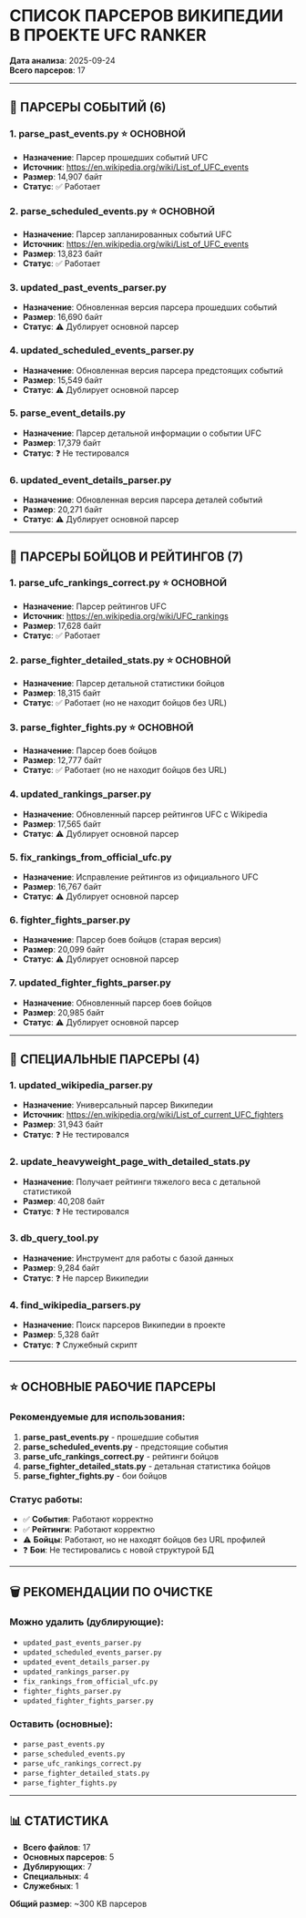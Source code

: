 # СПИСОК ПАРСЕРОВ ВИКИПЕДИИ В ПРОЕКТЕ UFC RANKER

**Дата анализа**: 2025-09-24  
**Всего парсеров**: 17

---

## 🎪 ПАРСЕРЫ СОБЫТИЙ (6)

### 1. **parse_past_events.py** ⭐ **ОСНОВНОЙ**
- **Назначение**: Парсер прошедших событий UFC
- **Источник**: https://en.wikipedia.org/wiki/List_of_UFC_events
- **Размер**: 14,907 байт
- **Статус**: ✅ Работает

### 2. **parse_scheduled_events.py** ⭐ **ОСНОВНОЙ**
- **Назначение**: Парсер запланированных событий UFC
- **Источник**: https://en.wikipedia.org/wiki/List_of_UFC_events
- **Размер**: 13,823 байт
- **Статус**: ✅ Работает

### 3. **updated_past_events_parser.py**
- **Назначение**: Обновленная версия парсера прошедших событий
- **Размер**: 16,690 байт
- **Статус**: ⚠️ Дублирует основной парсер

### 4. **updated_scheduled_events_parser.py**
- **Назначение**: Обновленная версия парсера предстоящих событий
- **Размер**: 15,549 байт
- **Статус**: ⚠️ Дублирует основной парсер

### 5. **parse_event_details.py**
- **Назначение**: Парсер детальной информации о событии UFC
- **Размер**: 17,379 байт
- **Статус**: ❓ Не тестировался

### 6. **updated_event_details_parser.py**
- **Назначение**: Обновленная версия парсера деталей событий
- **Размер**: 20,271 байт
- **Статус**: ⚠️ Дублирует основной парсер

---

## 🥊 ПАРСЕРЫ БОЙЦОВ И РЕЙТИНГОВ (7)

### 1. **parse_ufc_rankings_correct.py** ⭐ **ОСНОВНОЙ**
- **Назначение**: Парсер рейтингов UFC
- **Источник**: https://en.wikipedia.org/wiki/UFC_rankings
- **Размер**: 17,628 байт
- **Статус**: ✅ Работает

### 2. **parse_fighter_detailed_stats.py** ⭐ **ОСНОВНОЙ**
- **Назначение**: Парсер детальной статистики бойцов
- **Размер**: 18,315 байт
- **Статус**: ✅ Работает (но не находит бойцов без URL)

### 3. **parse_fighter_fights.py** ⭐ **ОСНОВНОЙ**
- **Назначение**: Парсер боев бойцов
- **Размер**: 12,777 байт
- **Статус**: ✅ Работает (но не находит бойцов без URL)

### 4. **updated_rankings_parser.py**
- **Назначение**: Обновленный парсер рейтингов UFC с Wikipedia
- **Размер**: 17,565 байт
- **Статус**: ⚠️ Дублирует основной парсер

### 5. **fix_rankings_from_official_ufc.py**
- **Назначение**: Исправление рейтингов из официального UFC
- **Размер**: 16,767 байт
- **Статус**: ⚠️ Дублирует основной парсер

### 6. **fighter_fights_parser.py**
- **Назначение**: Парсер боев бойцов (старая версия)
- **Размер**: 20,099 байт
- **Статус**: ⚠️ Дублирует основной парсер

### 7. **updated_fighter_fights_parser.py**
- **Назначение**: Обновленный парсер боев бойцов
- **Размер**: 20,985 байт
- **Статус**: ⚠️ Дублирует основной парсер

---

## 🔧 СПЕЦИАЛЬНЫЕ ПАРСЕРЫ (4)

### 1. **updated_wikipedia_parser.py**
- **Назначение**: Универсальный парсер Википедии
- **Источник**: https://en.wikipedia.org/wiki/List_of_current_UFC_fighters
- **Размер**: 31,943 байт
- **Статус**: ❓ Не тестировался

### 2. **update_heavyweight_page_with_detailed_stats.py**
- **Назначение**: Получает рейтинги тяжелого веса с детальной статистикой
- **Размер**: 40,208 байт
- **Статус**: ❓ Не тестировался

### 3. **db_query_tool.py**
- **Назначение**: Инструмент для работы с базой данных
- **Размер**: 9,284 байт
- **Статус**: ❓ Не парсер Википедии

### 4. **find_wikipedia_parsers.py**
- **Назначение**: Поиск парсеров Википедии в проекте
- **Размер**: 5,328 байт
- **Статус**: ❓ Служебный скрипт

---

## ⭐ **ОСНОВНЫЕ РАБОЧИЕ ПАРСЕРЫ**

### **Рекомендуемые для использования:**

1. **parse_past_events.py** - прошедшие события
2. **parse_scheduled_events.py** - предстоящие события  
3. **parse_ufc_rankings_correct.py** - рейтинги бойцов
4. **parse_fighter_detailed_stats.py** - детальная статистика бойцов
5. **parse_fighter_fights.py** - бои бойцов

### **Статус работы:**
- ✅ **События**: Работают корректно
- ✅ **Рейтинги**: Работают корректно
- ⚠️ **Бойцы**: Работают, но не находят бойцов без URL профилей
- ❓ **Бои**: Не тестировались с новой структурой БД

---

## 🗑️ **РЕКОМЕНДАЦИИ ПО ОЧИСТКЕ**

### **Можно удалить (дублирующие):**
- `updated_past_events_parser.py`
- `updated_scheduled_events_parser.py`
- `updated_event_details_parser.py`
- `updated_rankings_parser.py`
- `fix_rankings_from_official_ufc.py`
- `fighter_fights_parser.py`
- `updated_fighter_fights_parser.py`

### **Оставить (основные):**
- `parse_past_events.py`
- `parse_scheduled_events.py`
- `parse_ufc_rankings_correct.py`
- `parse_fighter_detailed_stats.py`
- `parse_fighter_fights.py`

---

## 📊 **СТАТИСТИКА**

- **Всего файлов**: 17
- **Основных парсеров**: 5
- **Дублирующих**: 7
- **Специальных**: 4
- **Служебных**: 1

**Общий размер**: ~300 KB парсеров
